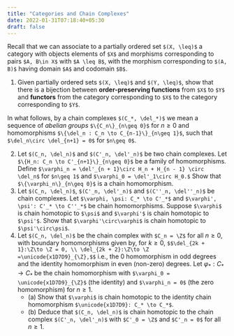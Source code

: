```yaml
---
title: "Categories and Chain Complexes"
date: 2022-01-31T07:18:40+05:30
draft: false
---
```


Recall that we can associate to a partially ordered set `$(X, \leq)$` a category with objects elements of `$X$` and morphisms corresponding to pairs `$A, B\in X$` with `$A \leq B$`, with the morphism corresponding to `$(A, B)$` having domain `$A$` and codomain `$B$`.

1. Given partially ordered sets `$(X, \leq)$` and `$(Y, \leq)$`, show that there is a bijection between __order-preserving functions__ from `$X$` to `$Y$` and __functors__ from the category corresponding to `$X$` to the category corresponding to `$Y$`.

  In what follows, by a chain complexes `$(C_*, \del_*)$` we mean a sequence of _abelian groups_ `$\{C_n\}_{n\geq 0}$` for $n\geq 0$ and homomorphisms `$\{\del_n : C_n \to C_{n-1}\}_{n\geq 1}$`, such that `$\del_n\circ \del_{n+1} = 0$` for `$n\geq 0$`.

2. Let `$(C_n, \del_n)$` and `$(C'_n, \del'_n)$` be two chain complexes. Let `$\{H_n: C_n \to C'_{n+1}\}_{n\geq 0}$` be a family of homomorphisms. Define `$\varphi_n = \del'_{n + 1}\circ H_n + H_{n - 1} \circ \del_n$` for `$n\geq 1$` and `$\varphi_0 = \del'_1\circ H_0.$` Show that `$\{\varphi_n\}_{n\geq 0}$` is a chain homomorphism.
3. Let `$(C_n, \del_n)$`, `$(C'_n, \del'_n)$` and `$(C''_n, \del''_n)$` be chain complexes. Let `$\varphi, \psi: C_* \to C'_*$` and `$\varphi', \psi': C'_* \to C''_*$` be chain homomorphisms. Suppose `$\varphi$` is chain homotopic to `$\psi$` and `$\varphi'$` is chain homotopic to `$\psi'$`. Show that `$\varphi'\circ\varphi$` is chain homotopic to `$\psi'\circ\psi$`. 
4. Let `$(C_n, \del_n)$` be the chain complex with `$C_n = \Z$` for all $n\geq 0$, with boundary homomorphisms given by, for $k\geq 0$,  `$$\del_{2k + 1}:\Z\to \Z = 0, \\ \del_{2k + 2}:\Z\to \Z =\unicode{x1D7D9}_{\Z},$$` i.e., the $0$  homomorphism in odd degrees and the identity homomorphism in even (non-zero) degrees. Let $\varphi_*: C_*\to C_*$ be the chain homomorphism with
`$\varphi_0 = \unicode{x1D7D9}_{\Z}$` (the identity) and `$\varphi_n = 0$` (the zero homomorphism) for $n \geq 1$.
    - (a) Show that `$\varphi$` is chain homotopic to the identity chain homomorphism `$\unicode{x1D7D9}: C_* \to C_*$`.
    - (b) Deduce that `$(C_n, \del_n)$` is chain homotopic to the chain complex `$(C'_n, \del'_n)$` with `$C'_0 = \Z$` and `$C'_n = 0$` for all $n \geq 1$.
